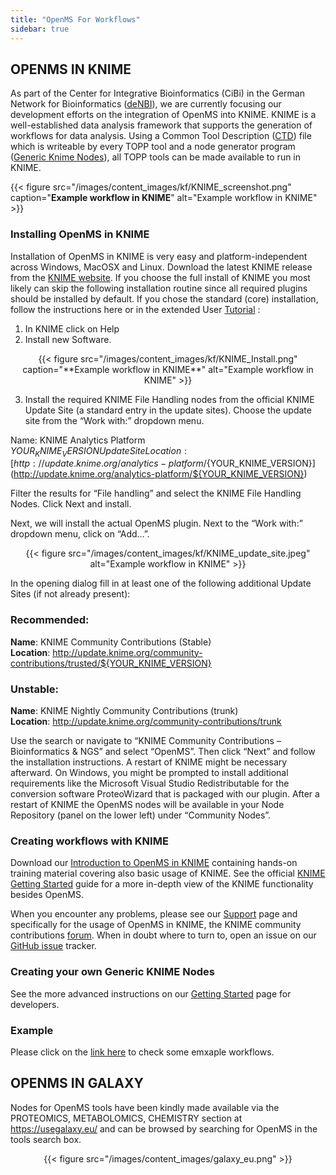 ```yaml
---
title: "OpenMS For Workflows"
sidebar: true
---
```


## OPENMS IN KNIME

As part of the Center for Integrative Bioinformatics (CiBi) in the German Network for Bioinformatics ([deNBI](http://www.denbi.de/)), we are currently focusing our development efforts on the integration of OpenMS into KNIME. KNIME is a well-established data analysis framework that supports the generation of workflows for data analysis. Using a Common Tool Description ([CTD](https://github.com/WorkflowConversion/CTDSchema)) file which is writeable by every TOPP tool and a node generator program ([Generic Knime Nodes](https://github.com/genericworkflownodes/GenericKnimeNodes)), all TOPP tools can be made available to run in KNIME.

{{< figure src="/images/content_images/kf/KNIME_screenshot.png" caption="**Example workflow in KNIME**" alt="Example workflow in KNIME" >}}

### Installing OpenMS in KNIME

Installation of OpenMS in KNIME is very easy and platform-independent across Windows, MacOSX and Linux. Download the latest KNIME release from the [KNIME website](http://www.knime.org/). If you choose the full install of KNIME you most likely can skip the following installation routine since all required plugins should be installed by default.
If you chose the standard (core) installation, follow the instructions here or in the extended User [Tutorial](https://github.com/OpenMS/Tutorials) :

1. In KNIME click on Help 
2. Install new Software.

<center>{{< figure src="/images/content_images/kf/KNIME_Install.png" caption="**Example workflow in KNIME**" alt="Example workflow in KNIME" >}}</center>

3. Install the required KNIME File Handling nodes from the official KNIME Update Site (a standard entry in the update sites). Choose the update site from the “Work with:” dropdown menu.

Name: KNIME Analytics Platform ${YOUR_KNIME_VERSION} Update Site
Location: [http://update.knime.org/analytics-platform/${YOUR_KNIME_VERSION}](http://update.knime.org/analytics-platform/${YOUR_KNIME_VERSION})

Filter the results for “File handling” and select the KNIME File Handling Nodes. Click Next and install.

Next, we will install the actual OpenMS plugin. Next to the “Work with:” dropdown menu, click on “Add…”.

<center>{{< figure src="/images/content_images/kf/KNIME_update_site.jpeg" alt="Example workflow in KNIME" >}}</center>

In the opening dialog fill in at least one of the following additional Update Sites (if not already present):

### Recommended:
**Name**: KNIME Community Contributions (Stable) <br>
**Location**: http://update.knime.org/community-contributions/trusted/${YOUR_KNIME_VERSION}

### Unstable:
**Name**: KNIME Nightly Community Contributions (trunk)<br>
**Location**: http://update.knime.org/community-contributions/trunk

Use the search or navigate to “KNIME Community Contributions – Bioinformatics & NGS” and select “OpenMS”. Then click “Next” and follow the installation instructions. A restart of KNIME might be necessary afterward. On Windows, you might be prompted to install additional requirements like the Microsoft Visual Studio Redistributable for the conversion software ProteoWizard that is packaged with our plugin.
After a restart of KNIME the OpenMS nodes will be available in your Node Repository (panel on the lower left) under “Community Nodes”.

### Creating workflows with KNIME

Download our [Introduction to OpenMS in KNIME](https://www.openms.de/wp-content/uploads/2016/02/handout1.pdf) containing hands-on training material covering also basic usage of KNIME. See the official [KNIME Getting Started](https://tech.knime.org/knime) guide for a more in-depth view of the KNIME functionality besides OpenMS.

When you encounter any problems, please see our [Support](/gethelp) page and specifically for the usage of OpenMS in KNIME, the KNIME community contributions [forum](https://tech.knime.org/forum/openms). When in doubt where to turn to, open an issue on our [GitHub issue](https://github.com/OpenMS/OpenMS/issues) tracker.

### Creating your own Generic KNIME Nodes
See the more advanced instructions on our [Getting Started](/getting-started/develop-your-own-openms-tools) page for developers.

### Example 

Please click on the [link here](/knime-example-workflows) to check some emxaple workflows.

## OPENMS IN GALAXY

Nodes for OpenMS tools have been kindly made available via the PROTEOMICS, METABOLOMICS, CHEMISTRY section at https://usegalaxy.eu/ and can be browsed by searching for OpenMS in the tools search box.

<center>{{< figure src="/images/content_images/galaxy_eu.png" >}}</center>

